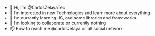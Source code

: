- 👋 Hi, I’m @CarlosZelayaTec
- 👀 I’m interested in new Technologies and learn more about everything
- 🌱 I’m currently learning JS, and some libraries and frameworks. 
- 💞️ I’m looking to collaborate on currently nothing
- 📫 How to reach me @carloszelaya on all social network

<!---
CarlosZelayaTec/CarlosZelayaTec is a ✨ special ✨ repository because its `README.md` (this file) appears on your GitHub profile.
You can click the Preview link to take a look at your changes.
--->
